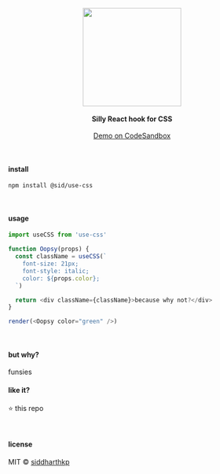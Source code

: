 <p align="center">
  <img src="https://pbs.twimg.com/media/DyKPpD7UwAAVKyH.jpg:large" height="200px"/>
  <br><br>
  <b>Silly React hook for CSS</b>
  <br><br/>
  <a href="https://codesandbox.io/s/5xrrwp8nlp">Demo on CodeSandbox</a>
</p>

&nbsp;

#### install

```
npm install @sid/use-css
```

&nbsp;

#### usage

```js
import useCSS from 'use-css'

function Oopsy(props) {
  const className = useCSS(`
    font-size: 21px;
    font-style: italic;
    color: ${props.color};
  `)

  return <div className={className}>because why not?</div>
}

render(<Oopsy color="green" />)
```

&nbsp;

#### but why?

funsies

#### like it?

:star: this repo

&nbsp;

#### license

MIT © [siddharthkp](https://github.com/siddharthkp)
